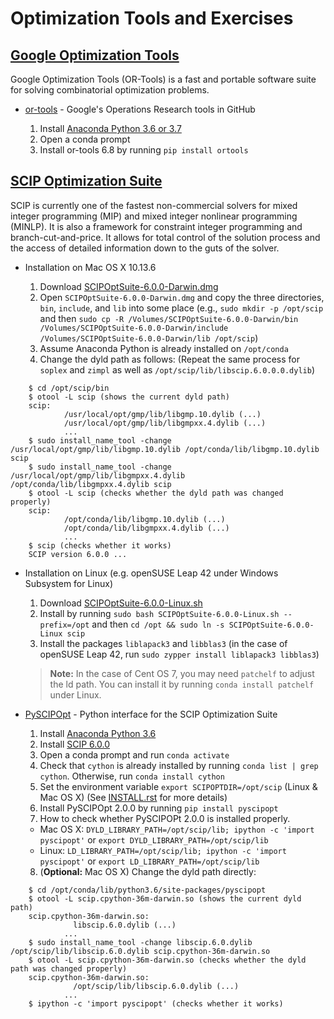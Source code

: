 # Optimization Tools and Exercises

## [Google Optimization Tools](https://developers.google.com/optimization/)

Google Optimization Tools (OR-Tools) is a fast and portable software suite for solving combinatorial optimization problems.

  - [or-tools](https://github.com/google/or-tools) - Google's Operations Research tools in GitHub

    1. Install [Anaconda Python 3.6 or 3.7](https://www.anaconda.com/download/)
    2. Open a conda prompt
    3. Install or-tools 6.8 by running `pip install ortools`

## [SCIP Optimization Suite](http://scip.zib.de/)

SCIP is currently one of the fastest non-commercial solvers for mixed integer programming (MIP) and mixed integer nonlinear programming (MINLP). It is also a framework for constraint integer programming and branch-cut-and-price. It allows for total control of the solution process and the access of detailed information down to the guts of the solver.

  - Installation on Mac OS X 10.13.6
  
    1. Download [SCIPOptSuite-6.0.0-Darwin.dmg](http://scip.zib.de/download.php?fname=SCIPOptSuite-6.0.0-Darwin.dmg)
    2. Open `SCIPOptSuite-6.0.0-Darwin.dmg` and copy the three directories, `bin`, `include`, and `lib` into some place (e.g., `sudo mkdir -p /opt/scip` and then `sudo cp -R /Volumes/SCIPOptSuite-6.0.0-Darwin/bin /Volumes/SCIPOptSuite-6.0.0-Darwin/include /Volumes/SCIPOptSuite-6.0.0-Darwin/lib /opt/scip`)
    3. Assume Anaconda Python is already installed on `/opt/conda`
    4. Change the dyld path as follows: (Repeat the same process for `soplex` and `zimpl` as well as `/opt/scip/lib/libscip.6.0.0.0.dylib`)
```
    $ cd /opt/scip/bin
    $ otool -L scip (shows the current dyld path)
    scip:
            /usr/local/opt/gmp/lib/libgmp.10.dylib (...)
            /usr/local/opt/gmp/lib/libgmpxx.4.dylib (...)
            ...
    $ sudo install_name_tool -change /usr/local/opt/gmp/lib/libgmp.10.dylib /opt/conda/lib/libgmp.10.dylib scip
    $ sudo install_name_tool -change /usr/local/opt/gmp/lib/libgmpxx.4.dylib /opt/conda/lib/libgmpxx.4.dylib scip 
    $ otool -L scip (checks whether the dyld path was changed properly)
    scip:
            /opt/conda/lib/libgmp.10.dylib (...)
            /opt/conda/lib/libgmpxx.4.dylib (...)
            ...
    $ scip (checks whether it works)
    SCIP version 6.0.0 ...
```

  - Installation on Linux (e.g. openSUSE Leap 42 under Windows Subsystem for Linux)
  
    1. Download [SCIPOptSuite-6.0.0-Linux.sh](http://scip.zib.de/download.php?fname=SCIPOptSuite-6.0.0-Linux.sh)
    2. Install by running `sudo bash SCIPOptSuite-6.0.0-Linux.sh --prefix=/opt` and then `cd /opt && sudo ln -s SCIPOptSuite-6.0.0-Linux scip`
    3. Install the packages `liblapack3` and `libblas3` (in the case of openSUSE Leap 42, run `sudo zypper install liblapack3 libblas3`)
    
    > **Note:** In the case of Cent OS 7, you may need `patchelf` to adjust the ld path. You can install it by running `conda install patchelf` under Linux.

  - [PySCIPOpt](https://github.com/SCIP-Interfaces/PySCIPOpt) - Python interface for the SCIP Optimization Suite
  
    1. Install [Anaconda Python 3.6](https://www.anaconda.com/download/)
    2. Install [SCIP 6.0.0](http://scip.zib.de/#download)
    3. Open a conda prompt and run `conda activate`
    4. Check that `cython` is already installed by running `conda list | grep cython`. Otherwise, run `conda install cython`
    5. Set the environment variable `export SCIPOPTDIR=/opt/scip` (Linux & Mac OS X) (See [INSTALL.rst](https://github.com/SCIP-Interfaces/PySCIPOpt/blob/master/INSTALL.rst) for more details)
    6. Install PySCIPOpt 2.0.0 by running `pip install pyscipopt`
    7. How to check whether PySCIPOPt 2.0.0 is installed properly.
      - Mac OS X: `DYLD_LIBRARY_PATH=/opt/scip/lib; ipython -c 'import pyscipopt'` or `export DYLD_LIBRARY_PATH=/opt/scip/lib`
      - Linux: `LD_LIBRARY_PATH=/opt/scip/lib; ipython -c 'import pyscipopt'` or `export LD_LIBRARY_PATH=/opt/scip/lib`
    8. (**Optional:** Mac OS X) Change the dyld path directly:
```
    $ cd /opt/conda/lib/python3.6/site-packages/pyscipopt
    $ otool -L scip.cpython-36m-darwin.so (shows the current dyld path)
    scip.cpython-36m-darwin.so:
	          libscip.6.0.dylib (...)
            ...
    $ sudo install_name_tool -change libscip.6.0.dylib /opt/scip/lib/libscip.6.0.dylib scip.cpython-36m-darwin.so
    $ otool -L scip.cpython-36m-darwin.so (checks whether the dyld path was changed properly)
    scip.cpython-36m-darwin.so:
	          /opt/scip/lib/libscip.6.0.dylib (...)
            ...
    $ ipython -c 'import pyscipopt' (checks whether it works)
```
